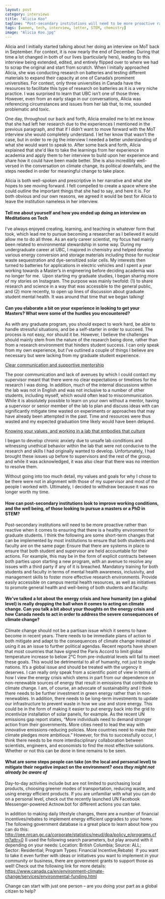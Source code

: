 ```yaml
---
layout: post
category: interviews
title: "Alicia Koo"
tagline: "Post-secondary institutions will need to be more proactive rather than reactive when it comes to ensuring a healthy environment for graduate students."
tags: [women, tech, interview, letter, STEM, chemistry]
image: "Alicia Koo.jpg"
---
```


Alicia and I initially started talking about her doing an interview on MoT back in September. For context, it is now nearly the end of December. During that time a lot changed in both of our lives (particularly hers), leading to this interview being extended, edited, and entirely flipped over to where we had to scrap the original and start from scratch.
When I initially approached Alicia, she was conducting research on batteries and testing different materials to expand their capacity at one of Canada’s prominent universities. For context, only three universities in Canada have the resources to facilitate this type of research on batteries as it is a very niche practice. I was surprised to learn that UBC isn’t one of those three. 
However, even from an early stage in our conversations, Alicia was referencing circumstances and issues from her lab that, to me, sounded problematic and toxic.

One day, throughout our back and forth, Alicia emailed me to let me know that she had left her research due to the experiences I mentioned in the previous paragraph, and that if I didn’t want to move forward with the MoT interview she would completely understand. I let her know that wasn’t the case, but in order to re-jig the interview I needed a better understanding of what she would want to speak to. After some back and forth, Alicia explained that she'd like to take the learnings from her experience in academia and apply them to her interview to build upon her experience and share how it could have been made better. She is also incredibly well-versed in the conversation on climate change, its political downfalls, and the steps needed in order for meaningful change to take place.

Alicia is both well-spoken and prescriptive in her narrative and what she hopes to see moving forward. I felt compelled to create a space where she could outline the important things that she had to say, and here it is. For both obvious and our own reasons, we agreed it would be best for Alicia to leave the institution nameless in her interview.

#### Tell me about yourself and how you ended up doing an interview on Meditations on Tech ####

I’ve always enjoyed creating, learning, and teaching in whatever form that took, which lead me to pursue becoming a researcher as I believed it would allow me to do all three. As an early career scientist, my focus had mainly been related to environmental stewardship in some way. During my undergraduate career at UBC, I majored in chemistry and helped develop various energy conversion and storage materials including those for nuclear waste sequestration and dye-sensitized solar cells. My interests then turned to batteries for applications in electric vehicles and I spent a year working towards a Master’s in engineering before deciding academia was no longer for me.  Upon starting my graduate studies, I began sharing more of my stories on Instagram. The purpose was mainly twofold: (1) to share research and science in a way that was accessible to the general public, and (2) more recently, to open up lines of discussion about graduate student mental health. It was around that time that we began talking!

#### Can you elaborate a bit on your experience in looking to get your Masters? What were some of the hurdles you encountered? ####
As with any graduate program, you should expect to work hard, be able to handle stressful situations, and be a self-starter in order to succeed. The process is not easy, nor should it be. However, I believe the challenges should mainly stem from the nature of the research being done, rather than from a research environment that hinders student success.
I can only speak from my own experience, but I’ve outlined a couple of things I believe are necessary but were lacking from my graduate student experience.

<u>Clear communication and supportive mentorship</u>

The poor communication and lack of avenues by which I could contact my supervisor meant that there were no clear expectations or timelines for the research I was doing. In addition, much of the internal discussions within the lab was not in English and was not inclusive to a number of other students, including myself, which would often lead to miscommunication. 
While it is absolutely possible to learn on your own without a mentor, having a supervisor or senior member of the lab to plan and discuss ideas with can significantly mitigate time wasted on experiments or approaches that may have already been attempted in the past. Time and resources were thus wasted and my expected graduation time likely would have been delayed.

<u>Knowing your values, and working in a lab that embodies that culture</u>

I began to develop chronic anxiety due to unsafe lab conditions and witnessing unethical behavior within the lab that were not conducive to the research and skills I had originally wanted to develop. Unfortunately, I had brought these issues up before to supervisors and the rest of the group, and while it was acknowledged, it was also clear that there was no intention to resolve them.

Without going into too much detail, my values and goals for why I chose to be there were not in alignment with those of my supervisor and most of the people I worked with. Ultimately, I decided to withdraw because it was no longer worth my time.


#### How can post-secondary institutions look to improve working conditions, and the well being, of those looking to pursue a masters or a PhD in STEM? ####

Post-secondary institutions will need to be more proactive rather than reactive when it comes to ensuring that there is a healthy environment for graduate students. I think the following are some short-term changes that can be implemented by most institutions to ensure that both students and faculty are on the same page:
Ensure that there are systems in place to ensure that both student and supervisor are held accountable for their actions. For example, this may be in the form of explicit contracts between both parties upon starting a new program, with an avenue to resolve any issues with a third party if any of it is breached.
Mandatory training for both students and faculty in terms of mental health awareness, inclusivity, and management skills to foster more effective research environments.
Provide easily accessible on campus mental health resources, as well as initiatives to promote general health and well-being of both students and faculty.


#### We’ve talked a lot about the energy crisis and how humanity (on a global level) is really dropping the ball when it comes to acting on climate change. Can you talk a bit about your thoughts on the energy crisis and how Canada needs to act in order to address the severe consequences of climate change? ####

Climate change should not be a partisan issue which it seems to have become in recent years. There needs to be immediate plans of action to both mitigate and adapt to the consequences of climate change instead of using it as an issue to further political agendas. Recent reports have shown that most countries that have signed the Paris Accord to limit global temperature increase to below 2°C from pre-industrial levels will fail to meet these goals. This would be detrimental to all of humanity, not just to single nations. It’s a global issue and should be treated with the urgency it deserves. 
I can really only speak from a scientific point of view in terms of how I view the energy crisis which stems in part from our dependence on non-renewable sources of energy that result in emissions that contribute to climate change. I am, of course, an advocate of sustainability and I think there needs to be further investment in green energy rather than in non-renewables. In addition, there needs to be long-term investments to update our infrastructure to prevent waste in how we use and store energy. This could be in the form of making it easier to put energy back into the grid to incentivize installation of solar panels, for example.
As the recent UN emissions gap report states, “More individuals need to demand stronger action from their governments. More cities need to lead the way with innovative emissions-reducing policies. More countries need to make their climate pledges more ambitious.” However, for this to successfully occur, I think there needs to be more interdisciplinary collaboration between scientists, engineers, and economists to find the most effective solutions. Whether or not this can be done in time remains to be seen.


#### What are some steps people can take (on the local and personal level) to mitigate their negative impact on the environment? *ones they might not already be aware of* ####

Day-to-day activities include but are not limited to purchasing local products, choosing greener modes of transportation, reducing waste, and using energy efficient products. If you are unfamiliar with what you can do on a personal level, check out the recently launched UN Facebook Messenger-powered Actnow.bot for different actions you can take.

In addition to making daily lifestyle changes, there are a number of financial incentives/rebates to implement energy efficient upgrades to your home. The following government database is a great place to learn about how you can do this: http://oee.nrcan.gc.ca/corporate/statistics/neud/dpa/policy_e/programs.cfm?attr=0
(I used the following search parameters, but play around with it depending on your needs:  Location: British Columbia; Source: ALL;  Sector: Residential; Program Types: Financial Incentive,Rebate) 
If you want to take it even further with ideas or initiatives you want to implement in your community or business, there are government grants to support those as well! Check out the following link for more details:
https://www.canada.ca/en/environment-climate-change/services/environmental-funding.html

Change can start with just one person – are you doing your part as a global citizen to help?
